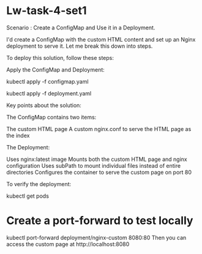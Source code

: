 # Lw-task-4-set1
Scenario : Create a ConfigMap and Use it in a
 Deployment.


I'd create a ConfigMap with the custom HTML content and set up an Nginx deployment to serve it.
Let me break this down into steps.

To deploy this solution, follow these steps:

Apply the ConfigMap and Deployment:

kubectl apply -f configmap.yaml

kubectl apply -f deployment.yaml

Key points about the solution:

The ConfigMap contains two items:

The custom HTML page
A custom nginx.conf to serve the HTML page as the index


The Deployment:

Uses nginx:latest image
Mounts both the custom HTML page and nginx configuration
Uses subPath to mount individual files instead of entire directories
Configures the container to serve the custom page on port 80


To verify the deployment:


kubectl get pods

# Create a port-forward to test locally
kubectl port-forward deployment/nginx-custom 8080:80
Then you can access the custom page at http://localhost:8080 


